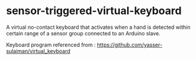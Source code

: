 # sensor-triggered-virtual-keyboard
A virtual no-contact keyboard that activates when a hand is detected within certain range of a sensor group connected to an Arduino slave.

Keyboard program referenced from : https://github.com/yasser-sulaiman/virtual_keyboard
